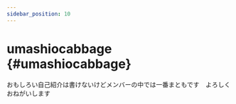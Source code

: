 ```yaml
---
sidebar_position: 10
---
```


# umashiocabbage {#umashiocabbage}

おもしろい自己紹介は書けないけどメンバーの中では一番まともです　よろしくおねがいします
